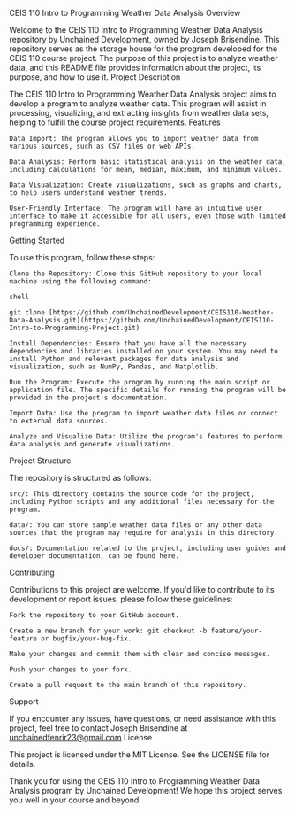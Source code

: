CEIS 110 Intro to Programming Weather Data Analysis
Overview

Welcome to the CEIS 110 Intro to Programming Weather Data Analysis repository by Unchained Development, owned by Joseph Brisendine. This repository serves as the storage house for the program developed for the CEIS 110 course project. The purpose of this project is to analyze weather data, and this README file provides information about the project, its purpose, and how to use it.
Project Description

The CEIS 110 Intro to Programming Weather Data Analysis project aims to develop a program to analyze weather data. This program will assist in processing, visualizing, and extracting insights from weather data sets, helping to fulfill the course project requirements.
Features

    Data Import: The program allows you to import weather data from various sources, such as CSV files or web APIs.

    Data Analysis: Perform basic statistical analysis on the weather data, including calculations for mean, median, maximum, and minimum values.

    Data Visualization: Create visualizations, such as graphs and charts, to help users understand weather trends.

    User-Friendly Interface: The program will have an intuitive user interface to make it accessible for all users, even those with limited programming experience.

Getting Started

To use this program, follow these steps:

    Clone the Repository: Clone this GitHub repository to your local machine using the following command:

    shell

    git clone [https://github.com/UnchainedDevelopment/CEIS110-Weather-Data-Analysis.git](https://github.com/UnchainedDevelopment/CEIS110-Intro-to-Programming-Project.git)

    Install Dependencies: Ensure that you have all the necessary dependencies and libraries installed on your system. You may need to install Python and relevant packages for data analysis and visualization, such as NumPy, Pandas, and Matplotlib.

    Run the Program: Execute the program by running the main script or application file. The specific details for running the program will be provided in the project's documentation.

    Import Data: Use the program to import weather data files or connect to external data sources.

    Analyze and Visualize Data: Utilize the program's features to perform data analysis and generate visualizations.

Project Structure

The repository is structured as follows:

    src/: This directory contains the source code for the project, including Python scripts and any additional files necessary for the program.

    data/: You can store sample weather data files or any other data sources that the program may require for analysis in this directory.

    docs/: Documentation related to the project, including user guides and developer documentation, can be found here.

Contributing

Contributions to this project are welcome. If you'd like to contribute to its development or report issues, please follow these guidelines:

    Fork the repository to your GitHub account.

    Create a new branch for your work: git checkout -b feature/your-feature or bugfix/your-bug-fix.

    Make your changes and commit them with clear and concise messages.

    Push your changes to your fork.

    Create a pull request to the main branch of this repository.

Support

If you encounter any issues, have questions, or need assistance with this project, feel free to contact Joseph Brisendine at unchainedfenrir23@gmail.com
License

This project is licensed under the MIT License. See the LICENSE file for details.

Thank you for using the CEIS 110 Intro to Programming Weather Data Analysis program by Unchained Development! We hope this project serves you well in your course and beyond.
